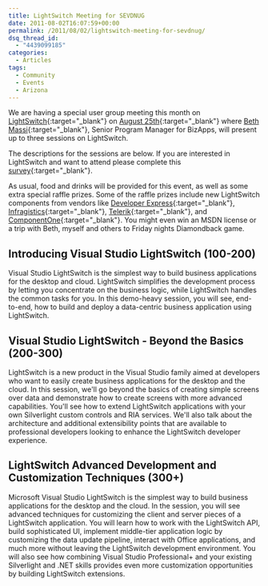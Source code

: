 ```yaml
---
title: LightSwitch Meeting for SEVDNUG
date: 2011-08-02T16:07:59+00:00
permalink: /2011/08/02/lightswitch-meeting-for-sevdnug/
dsq_thread_id:
  - "4439099185"
categories:
  - Articles
tags:
  - Community
  - Events
  - Arizona
---
```

We are having a special user group meeting this month on [LightSwitch](https://msdn.microsoft.com/en-us/lightswitch?WT.mc_id=DOP-MVP-4024623){:target="_blank"} on [August 25th](https://sevdnug.org/Events/All/SEVDNUG_August_2011_Meeting_-_LightSwitch.aspx){:target="_blank"} where [Beth Massi](https://blogs.msdn.com/b/bethmassi/){:target="_blank"}, Senior Program Manager for BizApps, will present up to three sessions on LightSwitch.

The descriptions for the sessions are below. If you are interested in LightSwitch and want to attend please complete this [survey](https://www.esurveyspro.com/Survey.aspx?id=b8813313-91f2-452e-8e38-dc8f537ed363){:target="_blank"}.  

As usual, food and drinks will be provided for this event, as well as some extra special raffle prizes.  Some of the raffle prizes include new LightSwitch components from vendors like [Developer Express](https://devexpress.com){:target="_blank"}, [Infragistics](https://www.infragistics.com){:target="_blank"}, [Telerik](https://www.telerik.com){:target="_blank"}, and [ComponentOne](https://www.componentone.com){:target="_blank"}.  You might even win an MSDN license or a trip with Beth, myself and others to Friday nights Diamondback game.  

## Introducing Visual Studio LightSwitch (100-200)

Visual Studio LightSwitch is the simplest way to build business applications for the desktop and cloud. LightSwitch simplifies the development process by letting you concentrate on the business logic, while LightSwitch handles the common tasks for you. In this demo-heavy session, you will see, end-to-end, how to build and deploy a data-centric business application using LightSwitch.

## Visual Studio LightSwitch - Beyond the Basics (200-300)

LightSwitch is a new product in the Visual Studio family aimed at developers who want to easily create business applications for the desktop and the cloud. In this session, we'll go beyond the basics of creating simple screens over data and demonstrate how to create screens with more advanced capabilities. You'll see how to extend LightSwitch applications with your own Silverlight custom controls and RIA services. We'll also talk about the architecture and additional extensibility points that are available to professional developers looking to enhance the LightSwitch developer experience.

## LightSwitch Advanced Development and Customization Techniques (300+)

Microsoft Visual Studio LightSwitch is the simplest way to build business applications for the desktop and the cloud. In the session, you will see advanced techniques for customizing the client and server pieces of a LightSwitch application. You will learn how to work with the LightSwitch API, build sophisticated UI, implement middle-tier application logic by customizing the data update pipeline, interact with Office applications, and much more without leaving the LightSwitch development environment. You will also see how combining Visual Studio Professional+ and your existing Silverlight and .NET skills provides even more customization opportunities by building LightSwitch extensions.
